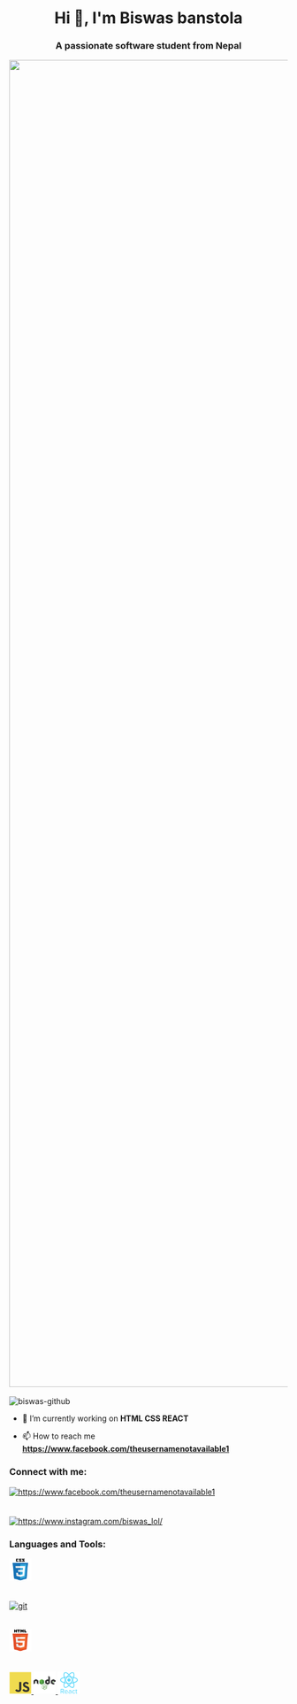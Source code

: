 <h1 align="center">Hi 👋, I'm Biswas banstola</h1>
<h3 align="center">A passionate software student from Nepal</h3>
<img src="https://c.tenor.com/9Hlh1EvqSvUAAAAC/tenor.gif" style="height:60vh;width:70vw;text-align:center;">

<p align="left"> <img src="https://komarev.com/ghpvc/?username=biswas-github&label=Profile%20views&color=0e75b6&style=flat" alt="biswas-github" /> </p>

- 🔭 I’m currently working on **HTML CSS REACT**

- 📫 How to reach me **https://www.facebook.com/theusernamenotavailable1**

<h3 align="left">Connect with me:</h3>
<p align="left">
<a href="https://fb.com/https://www.facebook.com/theusernamenotavailable1" target="blank"><img align="center" src="https://raw.githubusercontent.com/rahuldkjain/github-profile-readme-generator/master/src/images/icons/Social/facebook.svg" alt="https://www.facebook.com/theusernamenotavailable1" height="30" width="40" /></a><br><br><br>
<a href="https://instagram.com/https://www.instagram.com/biswas_lol/" target="blank"><img align="center" src="https://raw.githubusercontent.com/rahuldkjain/github-profile-readme-generator/master/src/images/icons/Social/instagram.svg" alt="https://www.instagram.com/biswas_lol/" height="30" width="40" /></a>
</p>

<h3 align="left">Languages and Tools:</h3>
<p align="left"> <a href="https://www.w3schools.com/css/" target="_blank" rel="noreferrer"> <img src="https://raw.githubusercontent.com/devicons/devicon/master/icons/css3/css3-original-wordmark.svg" alt="css3" width="40" height="40"/> <br><br><br></a> <a href="https://git-scm.com/" target="_blank" rel="noreferrer"> <img src="https://www.vectorlogo.zone/logos/git-scm/git-scm-icon.svg" alt="git" width="40" height="40"/> </a><br><br><br> <a href="https://www.w3.org/html/" target="_blank" rel="noreferrer"> <img src="https://raw.githubusercontent.com/devicons/devicon/master/icons/html5/html5-original-wordmark.svg" alt="html5" width="40" height="40"/> </a> <br><br><br><a href="https://developer.mozilla.org/en-US/docs/Web/JavaScript" target="_blank" rel="noreferrer"> <img src="https://raw.githubusercontent.com/devicons/devicon/master/icons/javascript/javascript-original.svg" alt="javascript" width="40" height="40"/> </a> <a href="https://nodejs.org" target="_blank" rel="noreferrer"> <img src="https://raw.githubusercontent.com/devicons/devicon/master/icons/nodejs/nodejs-original-wordmark.svg" alt="nodejs" width="40" height="40"/> </a> <a href="https://reactjs.org/" target="_blank" rel="noreferrer"> <img src="https://raw.githubusercontent.com/devicons/devicon/master/icons/react/react-original-wordmark.svg" alt="react" width="40" height="40"/> </a> </p>
